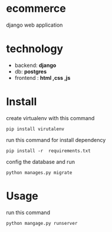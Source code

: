 # ecommerce
django web application 


# technology
- backend:  **django**
- db: **postgres**
- frontend : **html ,css ,js**

# Install  
create virtualenv with this command 
```
pip install virutalenv 
```
run this command for install dependency
```
pip install -r  requirements.txt
```
config  the database and run 
```
python manages.py migrate
```

# Usage 
run this command 
```
python mangage.py runserver 
```
